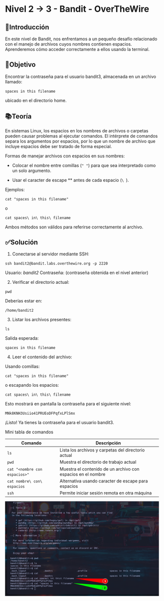 # Nivel 2 -> 3 - Bandit - OverTheWire

## 📖Introducción

En este nivel de Bandit, nos enfrentamos a un pequeño desafío relacionado con el manejo de archivos cuyos nombres contienen espacios.
Aprenderemos cómo acceder correctamente a ellos usando la terminal.

## 🎯Objetivo

Encontrar la contraseña para el usuario bandit3, almacenada en un archivo llamado:

```
spaces in this filename
```

ubicado en el directorio home.

## 📚Teoría

En sistemas Linux, los espacios en los nombres de archivos o carpetas pueden causar problemas al ejecutar comandos.
El intérprete de comandos separa los argumentos por espacios, por lo que un nombre de archivo que incluye espacios debe ser tratado de forma especial.

Formas de manejar archivos con espacios en sus nombres:

- Colocar el nombre entre comillas (```" "```) para que sea interpretado como un solo argumento.

- Usar el caracter de escape *\* antes de cada espacio (```\ ```).

Ejemplos:

```
cat "spaces in this filename"
```

o

```
cat spaces\ in\ this\ filename
```

Ambos métodos son válidos para referirse correctamente al archivo.

## ✅Solución

1. Conectarse al servidor mediante SSH:

```
ssh bandit2@bandit.labs.overthewire.org -p 2220
```
Usuario: *bandit2*
Contraseña: (contraseña obtenida en el nivel anterior)

2. Verificar el directorio actual:

```
pwd
```

Deberías estar en:

```
/home/bandit2
```

3. Listar los archivos presentes:

```
ls
```

Salida esperada:

```
spaces in this filename
```

4. Leer el contenido del archivo:

Usando comillas:

```
cat "spaces in this filename"
```

o escapando los espacios:

```
cat spaces\ in\ this\ filename
```

Esto mostrará en pantalla la contraseña para el siguiente nivel:

```
MNk8KNH3Usiio41PRUEoDFPqfxLPlSmx
```

¡Listo! Ya tienes la contraseña para el usuario bandit3.

Mini tabla de comandos

| Comando | Descripción |
|----------|----------|
| ```ls```    | Lista los archivos y carpetas del directorio actual |
| ```pwd``` | Muestra el directorio de trabajo actual   |
| ```cat "<nombre con espacios>"``` | Muestra el contenido de un archivo con espacios en el nombre   |
| ```cat nombre\ con\ espacios``` | Alternativa usando caracter de escape para espacios   |
| ```ssh``` | Permite iniciar sesión remota en otra máquina  |

![Resuelto](Imagen1.png)
